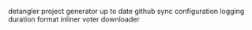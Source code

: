 detangler
project generator
up to date
github sync
configuration
logging
duration format
inliner
voter
downloader
